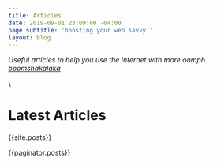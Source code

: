 ```yaml
---
title: Articles
date: 2019-09-01 23:09:00 -04:00
page.subtitle: 'boosting your web savvy '
layout: blog
---
```


*Useful articles to help you use the internet with more oomph.. [boomshakalaka](http://guacaholy.bible)*

\

# Latest Articles

{{site.posts}}

{{paginator.posts}}